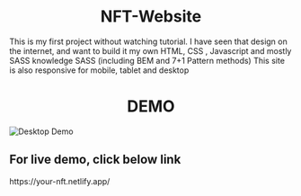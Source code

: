 <h1 align="center">NFT-Website</h1>
This is my first project without watching tutorial. I have seen that design on the internet, and want to build it my own HTML, CSS , Javascript and mostly SASS knowledge
SASS (including BEM and 7+1 Pattern methods)
This site is also responsive for mobile, tablet and desktop


<h1 align="center">DEMO</h1> 

![Desktop Demo](https://user-images.githubusercontent.com/81809211/166417787-41677ad3-20f9-454d-aa5e-72b527747214.png)

<h2>For live demo, click below link</h2> 
https://your-nft.netlify.app/
